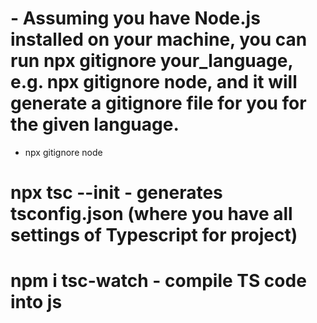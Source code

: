 # - Assuming you have Node.js installed on your machine, you can run npx gitignore your_language, e.g. npx gitignore node, and it will generate a gitignore file for you for the given language.

-   npx gitignore node

# npx tsc --init - generates tsconfig.json (where you have all settings of Typescript for project)

# npm i tsc-watch - compile TS code into js
